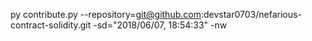 py contribute.py --repository=git@github.com:devstar0703/nefarious-contract-solidity.git -sd="2018/06/07, 18:54:33" -nw
